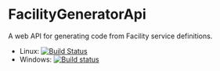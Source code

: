 # FacilityGeneratorApi

A web API for generating code from Facility service definitions.

* Linux: [![Build Status](https://travis-ci.org/FacilityApi/FacilityGeneratorApi.svg?branch=master)](https://travis-ci.org/FacilityApi/FacilityGeneratorApi)
* Windows: [![Build status](https://ci.appveyor.com/api/projects/status/d3ig3wshd8y59lq0?svg=true)](https://ci.appveyor.com/project/ejball/facilitygeneratorapi)
